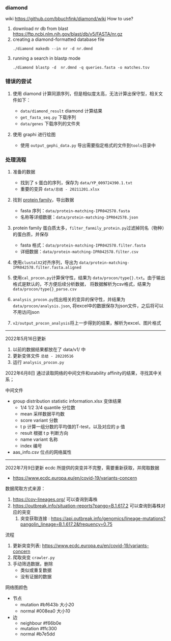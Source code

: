 ### diamond
wiki https://github.com/bbuchfink/diamond/wiki
How to use?
1. download nr db from blast https://ftp.ncbi.nlm.nih.gov/blast/db/v5/FASTA/nr.gz
2. creating a diamond-formatted database file 
    ```shell
    ./diamond makedb --in nr -d nr.dmnd
    ```
3. running a search in blastp mode
   ```shell
   ./diamond blastp -d  nr.dmnd -q queries.fasta -o matches.tsv
   ```

### 错误的尝试
1. 使用 diamond 计算同源序列，但是相似度太高，无法计算出保守型，相关文件如下：
   * `data/diamond_result` diamond 计算结果
   * `get_fasta_seq.py` 下载序列
   * `data/genes`  下载序列的文件夹
   
2. 使用 graphi 进行绘图
   * 使用 `output_gephi_data.py` 导出需要指定格式的文件到`tools`目录中
### 处理流程
1. 准备的数据
   * 找到了 s 蛋白的序列，保存为 `data/YP_009724390.1.txt`
   * 重要的变异 `data/总结 - 20211201.xlsx`
2. 找到 [protein family](http://www.ebi.ac.uk/interpro/result/InterProScan/iprscan5-R20210917-073330-0879-28690888-p2m/)，导出数据
      * fasta 序列：`data/protein-matching-IPR042578.fasta`
      * 名称等详细数据：`data/protein-matching-IPR042578.json` 
3. protein family 蛋白质太多，`filter_fanmily_protein.py`过滤掉同名（物种）的蛋白质，并保存
      * fasta 格式：`data/protein-matching-IPR042578.filter.fasta`
      * 详细数据：`data/protein-matching-IPR042578.filter.csv`
5. 使用`clustalX2`对齐序列，导出为 `data/protein-matching-IPR042578.filter.fasta.aligned`
6. 使用`cal_procon.py`计算保守性，结果为 `data/procon/type{}.txt`。由于输出格式是默认的，不方便后续分析数据，
   将数据解析为csv格式，结果为`data/procon/type{}_parse.csv`
   
7. `analysis_procon.py`找出相关的变异的保守性，并结果为 `data/procon/analysis.json`, 将excel中的数据保存为json文件，之后将可以不用访问json
8. `v2/output_procon_analysis`将上一步得到的结果，解析为excel、图片格式

---
2022年5月16日更新
1. 以前的数据结果都放在了 data/v1/ 中
2. 更新变体文件 `总结 - 20220516`
3. 运行 `analysis_procon.py`

2022年6月8日
通过读取网络的中间文件和stability affinity的结果，寻找其中关系；

中间文件
* group distribution statistic information.xlsx 变体结果
  * 1/4 1/2 3/4 quantile 分位数
  * mean 采样数据平均数
  * score variant 分数
  * t p 计算一组分数的平均值的T-test，以及对应的 p 值
  * result 根据 t p 判断方向
  * name variant 名称
  * index 编号
* aas_info.csv 位点的网络属性


---
2022年7月9日更新
ecdc 所提供的突变并不完整，需要重新获取，并爬取数据
* https://www.ecdc.europa.eu/en/covid-19/variants-concern

数据爬取方式来源：
1. https://cov-lineages.org/ 可以查询到毒株
2. https://outbreak.info/situation-reports?pango=B.1.617.2 可以查询到毒株对应的突变
   1. 突变获取连接 : https://api.outbreak.info/genomics/lineage-mutations?pangolin_lineage=B.1.617.2&frequency=0.75

流程
1. 更新突变列表: https://www.ecdc.europa.eu/en/covid-19/variants-concern
2. 爬取突变 `crawler.py`
3. 手动筛选数据，删除
    * 类似或重复数据
    * 没有证据的数据

网络图颜色
* 节点
    * mutation #bf643b 大小20
    * normal #008ea0  大小10
* 边
  * neighbour #f66b0e
  * mutation #ffc300
  * normal #b7e5dd

   
